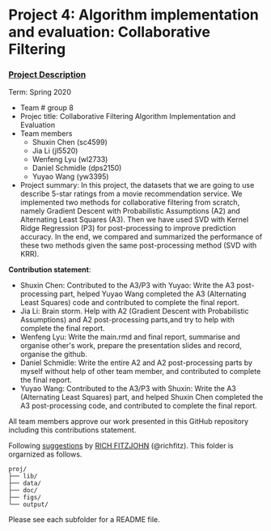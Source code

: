 # Project 4: Algorithm implementation and evaluation: Collaborative Filtering

### [Project Description](doc/project4_desc.md)

Term: Spring 2020

+ Team # group 8
+ Projec title: Collaborative Filtering Algorithm Implementation and Evaluation
+ Team members
	+ Shuxin Chen (sc4599)
	+ Jia Li (jl5520)
	+ Wenfeng Lyu (wl2733)
	+ Daniel Schmidle (dps2150)
	+ Yuyao Wang (yw3395)
+ Project summary: In this project, the datasets that we are going to use describe 5-star ratings from a movie recommendation service. We implemented two methods for collaborative filtering from scratch, namely Gradient Descent with Probabilistic Assumptions (A2) and Alternating Least Squares (A3). Then we have used SVD with Kernel Ridge Regression (P3) for post-processing to improve prediction accuracy. In the end, we compared and summarized the performance of these two methods given the same post-processing method (SVD with KRR).
	
**Contribution statement**:  
+ Shuxin Chen: Contributed to the A3/P3 with Yuyao: Write the A3 post-processing part, helped Yuyao Wang completed the A3 (Alternating Least Squares) code and contributed to complete the final report.
+ Jia Li: Brain storm. Help with A2 (Gradient Descent with Probabilistic Assumptions) and A2 post-processing parts,and try to help with complete the final report.
+ Wenfeng Lyu: Write the main.rmd and final report, summarise and organise other's work, prepare the presentation slides and record, organise the github.
+ Daniel Schmidle:  Write the entire A2 and A2 post-processing parts by myself without help of other team member, and contributed to complete the final report. 
+ Yuyao Wang: Contributed to the A3/P3 with Shuxin: Write the A3 (Alternating Least Squares) part, and helped Shuxin Chen completed the A3 post-processing code, and contributed to complete the final report.

All team members approve our work presented in this GitHub repository including this contributions statement.

Following [suggestions](http://nicercode.github.io/blog/2013-04-05-projects/) by [RICH FITZJOHN](http://nicercode.github.io/about/#Team) (@richfitz). This folder is orgarnized as follows.

```
proj/
├── lib/
├── data/
├── doc/
├── figs/
└── output/
```

Please see each subfolder for a README file.
